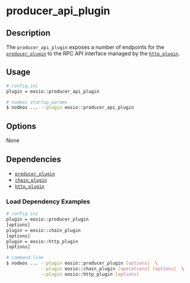# producer_api_plugin

## Description

The `producer_api_plugin` exposes a number of endpoints for the [`producer_plugin`](../producer_plugin/index.md) to the RPC API interface managed by the [`http_plugin`](../http_plugin/index.md).

## Usage

```sh
# config.ini
plugin = eosio::producer_api_plugin

# nodeos startup params
$ nodeos ... --plugin eosio::producer_api_plugin
```

## Options

None

## Dependencies

* [`producer_plugin`](../producer_plugin/index.md)
* [`chain_plugin`](../chain_plugin/index.md)
* [`http_plugin`](../http_plugin/index.md)

### Load Dependency Examples

```sh
# config.ini
plugin = eosio::producer_plugin
[options]
plugin = eosio::chain_plugin
[options]
plugin = eosio::http_plugin
[options]

# command-line
$ nodeos ... --plugin eosio::producer_plugin [options]  \
             --plugin eosio::chain_plugin [operations] [options]  \
             --plugin eosio::http_plugin [options]
```

